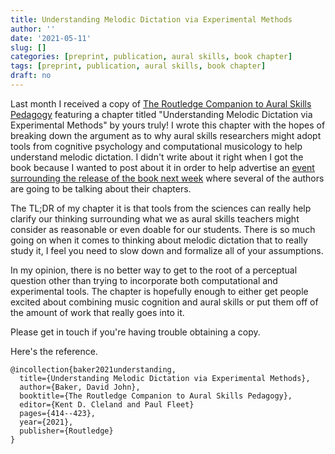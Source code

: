 ```yaml
---
title: Understanding Melodic Dictation via Experimental Methods
author: ''
date: '2021-05-11'
slug: []
categories: [preprint, publication, aural skills, book chapter]
tags: [preprint, publication, aural skills, book chapter]
draft: no
---
```


Last month I received a copy of [The Routledge Companion to Aural Skills Pedagogy](https://www.routledge.com/The-Routledge-Companion-to-Aural-Skills-Pedagogy-Before-In-and-Beyond/Cleland-Fleet/p/book/9780367226893) featuring a chapter titled "Understanding Melodic Dictation via Experimental Methods" by yours truly!
I wrote this chapter with the hopes of breaking down the argument as to why aural skills researchers might adopt tools from cognitive psychology and computational musicology to help understand melodic dictation.
I didn't write about it right when I got the book because I wanted to post about it in order to help advertise an [event surrounding the release of the book next week](https://www.eventbrite.co.uk/e/routledge-aural-companion-book-launch-tickets-145641388313) where several of the authors are going to be talking about their chapters.

The TL;DR of my chapter it is that tools from the sciences can really help clarify our thinking surrounding  what we as aural skills teachers might consider as reasonable or even doable for our students.
There is so much going on when it comes to thinking about melodic dictation that to really study it, I feel you need to slow down and formalize all of your assumptions.

In my opinion, there is no better way to get to the root of a perceptual question other than trying to incorporate both computational and experimental tools. 
The chapter is hopefully enough to either get people excited about combining music cognition and aural skills or put them off of the amount of work that really goes into it. 

Please get in touch if you're having trouble obtaining a copy.

Here's the reference.

```
@incollection{baker2021understanding,
  title={Understanding Melodic Dictation via Experimental Methods},
  author={Baker, David John},
  booktitle={The Routledge Companion to Aural Skills Pedagogy},
  editor={Kent D. Cleland and Paul Fleet}
  pages={414--423},
  year={2021},
  publisher={Routledge}
}
```
